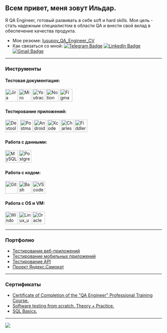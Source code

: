 <!-- # Hi there 👋 My name is Ildar.

---

### About me:

I am a QA Engineer ready to develop soft and hard skills. My goal is to become a reliable QA specialist and contribute to product quality assurance. -->

## Всем привет,  меня зовут Ильдар.


Я QA Engineer, готовый развивать в себе soft и hard skills.
Моя цель - стать надежным специалистом в области QA и внести свой вклад в обеспечение качества продукта.



- Мое резюме: [Iusupov_QA_Engineer_CV](https://drive.google.com/file/d/1fTwsBzST6gxk089YTH-Ur2jvF1dyND-m/view?usp=sharing)
-  Как связаться со мной: [![Telegram Badge](https://img.shields.io/badge/-@ild050-white?style=flat&logo=telegram&logoColor=blue)](https://t.me/ild050) [![LinkedIn Badge](https://img.shields.io/badge/-@ildariusupov-blue?style=flat&logo=LinkedIn&logoColor=white)](https://www.linkedin.com/in/ildar-iusupov/) [![Gmail Badge](https://img.shields.io/badge/-Gmail-red?style=flat&logo=Gmail&logoColor=white)](mailto:jonjones0506@gmail.com)




---

### Инструменты
#### Тестовая документация:
<div>
   <a href="https://www.atlassian.com" target="_blank">
      <img src="https://cdn.jsdelivr.net/gh/devicons/devicon/icons/jira/jira-original.svg" title="Jira" alt="Jira"  width="40" height="40"/></a>
      <a href="https://miro.com" target="_blank">
      <img src="https://seeklogo.com/images/M/miro-logo-A7556EE400-seeklogo.com.png" title="Miro" alt="Miro" width="40" height="40"/></a>
      <a href="https://www.jetbrains.com/youtrack" target="_blank">      
      <img src="https://upload.wikimedia.org/wikipedia/commons/thumb/8/8d/YouTrack_Icon.svg/1024px-YouTrack_Icon.svg.png?20200803082248" title="Youtrack" alt="Youtrack" width="40" height="40"/></a>
      <a href="https://www.notion.so">
      <img src="https://cdn.icon-icons.com/icons2/2429/PNG/512/notion_logo_icon_147257.png" title="Notion" alt="Notion" width="40" height="40"/></a>
      <a href="https://www.figma.com" target="_blank">
      <img src="https://cdn.jsdelivr.net/gh/devicons/devicon/icons/figma/figma-original.svg" title="Figma" alt="Figma" width="40" height="40"/></a>
    </div>

#### Тестирование приложений:
<div>
  <img src="https://d33wubrfki0l68.cloudfront.net/38b5c953a4667366685d55db55d057c86db1fc54/a0fdc/static/acae6b24d940347661ca901ea07f47c1/chrome-dev-logo-icon.png" title="Devtools" alt="Devtools" width="40" height="40"/>&nbsp
  <a href="https://www.postman.com" target="_blank">
  <img src="https://seeklogo.com/images/P/postman-logo-0087CA0D15-seeklogo.com.png" title="Postman" alt="Postman" width="40" height="40"/></a>
  <a href="https://developer.android.com/studio" target="_blank">
  <img src="https://cdn.jsdelivr.net/gh/devicons/devicon/icons/androidstudio/androidstudio-original.svg" title="Android-studio" alt="Android-studio" width="40" height="40"/></a>
  <a href="https://developer.apple.com/xcode" target="_blank">
  <img src="https://cdn.jsdelivr.net/gh/devicons/devicon/icons/xcode/xcode-original.svg" title="Xcode" alt="Xcode" width="40" height="40"/></a>
  <a href="https://www.charlesproxy.com" target="_blank">
  <img src="https://cdn.icon-icons.com/icons2/3053/PNG/512/charles_proxy_macos_bigsur_icon_190302.png" title="Charles-proxy" alt="Charles-proxy" width="40" height="40"/></a>
  <a href="https://www.telerik.com/fiddler-b" target="_blank">
  <img src="https://www.megaleechers.com/storage/Fiddler-Everywhere-Icon.png" title="Fiddler" alt="Fiddler" width="40" height="40"/></a>
  </div>

#### Работа с данными:
<div>
  <a href="https://www.mysql.com/" target="_blank">
  <img src="https://cdn.jsdelivr.net/gh/devicons/devicon/icons/mysql/mysql-original.svg" title="MySQL" alt="MySQL" width="40" height="40"/></a>
  <a href="https://www.postgresql.org/" target="_blank">
  <img src="https://raw.githubusercontent.com/danielcranney/readme-generator/main/public/icons/skills/postgresql-colored.svg" width="40" height="40" title="PostgreSQL" alt="PostgreSQL"/></a>
   </div>

#### Работа с кодом:

<div>
  <a href="https://git-scm.com" target="_blank">
  <img src="https://cdn.jsdelivr.net/gh/devicons/devicon/icons/git/git-original.svg" title="Git" alt="Git" width="40" height="40"/></a>  
  <img src="https://upload.wikimedia.org/wikipedia/commons/thumb/4/4b/Bash_Logo_Colored.svg/1024px-Bash_Logo_Colored.svg.png?20180723054350" title="Bash" alt="Bash" width="40" height="40"/>
    <a href="https://code.visualstudio.com/" target="_blank">
  <img src="https://cdn.jsdelivr.net/gh/devicons/devicon/icons/vscode/vscode-original.svg" title="VScode" alt="VScode" width="40" height="40"/></a>  
  </div>

#### Работа с OS и VM:
<div>
  <a href="https://git-scm.com" target="_blank">
  <img src="https://cdn.icon-icons.com/icons2/2235/PNG/512/windows_os_logo_icon_134674.png" title="Windows_10" alt="Windows_10" width="40" height="40"/></a>  
  <img src="https://cdn.icon-icons.com/icons2/2415/PNG/512/ubuntu_plain_wordmark_logo_icon_146632.png" title="Linux_ubuntu" alt="Linux_ubuntu" width="40" height="40"/>
  <a href="https://code.visualstudio.com/" target="_blank">
  <img src="https://cdn.icon-icons.com/icons2/2699/PNG/512/virtualbox_logo_icon_169253.png" title="Oracle" alt="Oracle" width="40" height="40"/></a>  
  </div>

---
###  Портфолио

- [Тестирование веб-приложений](https://github.com/Ildar050/Yandex_Marshruty)
- [Тестирование мобильных приложений](https://github.com/Ildar050/Yandex_Metro)
- [Тестирование API](https://github.com/Ildar050/Yandex_Prilavok)
- [Проект Яндекс.Самокат](https://github.com/Ildar050/Yandex_scooter)

---

### Сертификаты
- [Certificate of Completion of the "QA Engineer" Professional Training Course.](https://drive.google.com/file/d/1_DyLgcrmmhTxDlNHPCdIwujBOHVE3Wqo/view?usp=sharing)
- [Software testing from scratch. Theory + Practice.](https://drive.google.com/file/d/1GNCYBvYWzh-kZywnQHQcNLJfGKRmSU8u/view?usp=drive_link)
- [SQL Basics.](https://drive.google.com/file/d/1PlPW5xg9ihyAp4eaP5q_7nPfoep0jWLm/view?usp=sharing)
---
![](https://komarev.com/ghpvc/?username=Ildar050&color=grey)